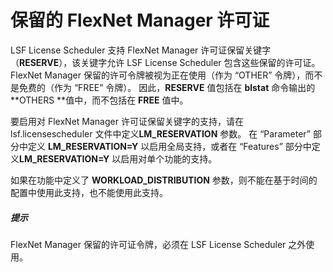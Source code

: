 # 保留的 FlexNet Manager 许可证

LSF License Scheduler 支持 FlexNet Manager 许可证保留关键字（**RESERVE**），该关键字允许 LSF License Scheduler 包含这些保留的许可证。 FlexNet Manager 保留的许可令牌被视为正在使用（作为 “OTHER” 令牌），而不是免费的（作为 “FREE” 令牌）。 因此，**RESERVE** 值包括在 **blstat** 命令输出的 **OTHERS **值中，而不包括在 **FREE** 值中。

要启用对 FlexNet Manager 许可证保留关键字的支持，请在 lsf.licensescheduler 文件中定义**LM_RESERVATION** 参数。 在 “Parameter” 部分中定义 **LM_RESERVATION=Y** 以启用全局支持，或者在 “Features” 部分中定义**LM_RESERVATION=Y** 以启用对单个功能的支持。

如果在功能中定义了 **WORKLOAD_DISTRIBUTION** 参数，则不能在基于时间的配置中使用此支持，也不能使用此支持。

##### 提示

FlexNet Manager 保留的许可证令牌，必须在 LSF License Scheduler 之外使用。